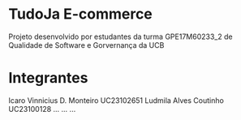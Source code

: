 # TudoJa E-commerce
Projeto desenvolvido por estudantes da turma GPE17M60233_2 de Qualidade de Software e Gorvernança da UCB
# Integrantes
Icaro Vinnicius D. Monteiro UC23102651 
Ludmila Alves Coutinho UC23100128
...
...
...
